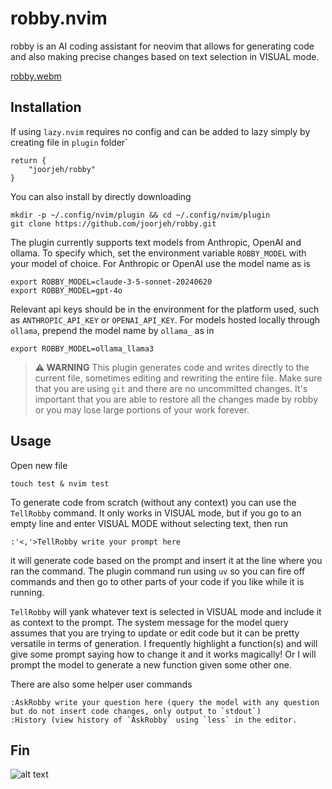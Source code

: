 # robby.nvim
robby is an AI coding assistant for neovim that allows for generating code and also making precise changes based on text selection in VISUAL mode.

[robby.webm](https://github.com/joorjeh/robby/assets/40566439/84a18c65-fe8c-42d0-b596-5c5d29fba9ec)

## Installation
If using `lazy.nvim` requires no config and can be added to lazy simply by creating file in `plugin` folder`
```
return {
    "joorjeh/robby"
}
```
You can also install by directly downloading
```
mkdir -p ~/.config/nvim/plugin && cd ~/.config/nvim/plugin
git clone https://github.com/joorjeh/robby.git
```
The plugin currently supports text models from Anthropic, OpenAI and ollama.  To specify which, set the environment variable
`ROBBY_MODEL` with your model of choice.  For Anthropic or OpenAI use the model name as is
```
export ROBBY_MODEL=claude-3-5-sonnet-20240620
export ROBBY_MODEL=gpt-4o
```
Relevant api keys should be in the environment for the platform used, such as `ANTHROPIC_API_KEY` or `OPENAI_API_KEY`.
For models hosted locally through `ollama`, prepend the model name by `ollama_` as in 
```
export ROBBY_MODEL=ollama_llama3
```

> **⚠️ WARNING**
> This plugin generates code and writes directly to the current file, sometimes editing and rewriting the entire file. Make sure that you are using `git` and there are no uncommitted changes.  It's important that you are able to restore all the changes made by robby or you may lose large portions of your work forever. 

## Usage
Open new file
```
touch test & nvim test 
```
To generate code from scratch (without any context) you can use the `TellRobby` command.  It only works in VISUAL mode, but if you go to an empty line and enter VISUAL MODE without selecting text, then run 
```
:'<,'>TellRobby write your prompt here
```
it will generate code based on the prompt and insert it at the line where you ran the command.  The plugin command run using `uv` so
you can fire off commands and then go to other parts of your code if you like while it is running.

`TellRobby` will yank whatever text is selected in VISUAL mode and include it as context to the prompt.  The system message for the
model query assumes that you are trying to update or edit code but it can be pretty versatile in terms of generation.  I frequently 
highlight a function(s) and will give some prompt saying how to change it and it works magically!  Or I will prompt the model
to generate a new function given some other one. 

There are also some helper user commands
```
:AskRobby write your question here (query the model with any question but do not insert code changes, only output to `stdout`)
:History (view history of `AskRobby` using `less` in the editor.
```
## Fin
![alt text](https://github.com/joorjeh/robby/blob/main/robby.png?raw=true)
